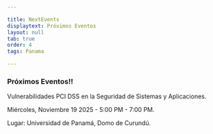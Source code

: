 ```yaml
---

title: NextEvents
displaytext: Próximos Eventos
layout: null
tab: true
order: 4
tags: Panama

---
```


### Próximos Eventos!!
Vulnerabilidades PCI DSS en la Seguridad de Sistemas y Aplicaciones.

Miércoles, Noviembre 19 2025 - 5:00 PM - 7:00 PM.

Lugar: Universidad de Panamá, Domo de Curundú.  

